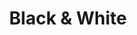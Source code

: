 ---
layout: photo_set
title: Black & White
permalink: /B&W/
description: "Black & White"
order: -1
photos:
    set: bw
    size: 2
---